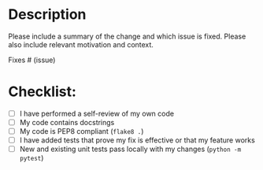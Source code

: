 # Description

Please include a summary of the change and which issue is fixed. Please also include relevant motivation and context.

Fixes # (issue)

# Checklist:

- [ ] I have performed a self-review of my own code
- [ ] My code contains docstrings
- [ ] My code is PEP8 compliant (`flake8 .`)
- [ ] I have added tests that prove my fix is effective or that my feature works
- [ ] New and existing unit tests pass locally with my changes (`python -m pytest`)
